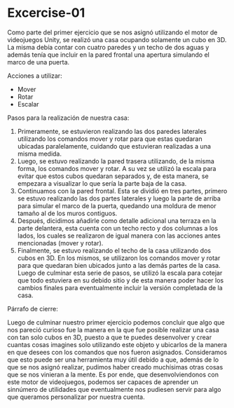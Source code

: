 # Excercise-01

Como parte del primer ejercicio que se nos asignó utilizando el motor de videojuegos Unity, se realizó una casa ocupando solamente un cubo en 3D. La misma debía contar con cuatro paredes y un techo de dos aguas y además tenía que incluir en la pared frontal una apertura simulando el marco de una puerta.

Acciones a utilizar:
-	Mover
-	Rotar 
-	Escalar
  
Pasos para la realización de nuestra casa:
1.	Primeramente, se estuvieron realizando las dos paredes laterales utilizando los comandos mover y rotar para que estas quedaran ubicadas paralelamente, cuidando que estuvieran realizadas a una misma medida.
2.	Luego, se estuvo realizando la pared trasera utilizando, de la misma forma, los comandos mover y rotar. A su vez se utilizó la escala para evitar que estos cubos quedaran separados y, de esta manera, se empezara a visualizar lo que sería la parte baja de la casa.
3.	Continuamos con la pared frontal. Esta se dividió en tres partes, primero se estuvo realizando las dos partes laterales y luego la parte de arriba para simular el marco de la puerta, quedando una moldura de menor tamaño al de los muros contiguos.
4.	Después, dicidimos añadirle como detalle adicional una terraza en la parte delantera, esta cuenta con un techo recto y dos columnas a los lados, los cuales se realizaron de igual manera con las acciones antes mencionadas (mover y rotar).
5.	Finalmente, se estuvo realizando el techo de la casa utilizando dos cubos en 3D. En los mismos, se utilizaron los comandos mover y rotar para que quedaran bien ubicados junto a las demás partes de la casa. Luego de culminar esta serie de pasos, se utilizó la escala para cotejar que todo estuviera en su debido sitio y de esta manera poder hacer los cambios finales para eventualmente incluir la versión completada de la casa.


Párrafo de cierre:

Luego de culminar nuestro primer ejercicio podemos concluir que algo que nos pareció curioso fue la manera en la que fue posible realizar una casa con tan solo cubos en 3D, puesto a que te puedes desenvolver y crear cuantas cosas imagines solo utilizando este objeto y ubicarlos de la manera en que desees con los comandos que nos fueron asignados. Consideramos que esto puede ser una herramienta muy útil debido a que, además de lo que se nos asignó realizar, pudimos haber creado muchísimas otras cosas que se nos vinieran a la mente. Es por ende, que desenvolviendonos con este motor de videojuegos, podemos ser capaces de aprender un sinnúmero de utilidades que eventualmente nos pudiesen servir para algo que queramos personalizar por nuestra cuenta.
